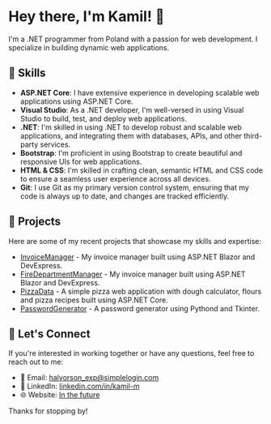 # Hey there, I'm Kamil! 👋

I'm a .NET programmer from Poland with a passion for web development. I specialize in building dynamic web applications.
## 💼 Skills

- **ASP.NET Core**: I have extensive experience in developing scalable web applications using ASP.NET Core.
- **Visual Studio**: As a .NET developer, I'm well-versed in using Visual Studio to build, test, and deploy web applications.
- **.NET**: I'm skilled in using .NET to develop robust and scalable web applications, and integrating them with databases, APIs, and other third-party services.
- **Bootstrap**: I'm proficient in using Bootstrap to create beautiful and responsive UIs for web applications.
- **HTML & CSS**: I'm skilled in crafting clean, semantic HTML and CSS code to ensure a seamless user experience across all devices.
- **Git**: I use Git as my primary version control system, ensuring that my code is always up to date, and changes are tracked efficiently.

## 🌟 Projects

Here are some of my recent projects that showcase my skills and expertise:

- [InvoiceManager](https://github.com/kamilo432/InvoiceManager) - My invoice manager built using ASP.NET Blazor and DevExpress.
- [FireDepartmentManager](https://github.com/kamilo432/FireDepartmentManager) - My invoice manager built using ASP.NET Blazor and DevExpress.
- [PizzaData](https://github.com/kamilo432/PizzaData) - A simple pizza web application with dough calculator, flours and pizza recipes built using ASP.NET Core.
- [PasswordGenerator](https://github.com/kamilo432/Password-Generator) - A password generator using Pythond and Tkinter.

## 📩 Let's Connect

If you're interested in working together or have any questions, feel free to reach out to me:

- 📧 Email: [halvorson_exp@simplelogin.com](mailto:halvorson_exp@simplelogin.com)
- 💼 LinkedIn: [linkedin.com/in/kamil-m](https://www.linkedin.com/in/kamil-m)
- 🌐 Website: [In the future](https://github.com/kamilo432)

Thanks for stopping by!
